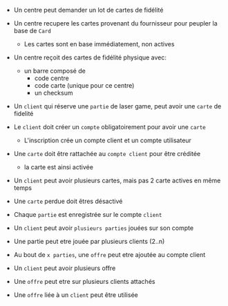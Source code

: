 - Un centre peut demander un lot de cartes de fidélité
- Un centre recupere les cartes provenant du fournisseur pour peupler la base de `Card`
    - Les cartes sont en base immédiatement, non actives
- Un centre reçoit des cartes de fidélité physique avec:
    - un barre composé de 
        - code centre
        - code carte (unique pour ce centre)
        - un checksum
        
- Un `client` qui réserve une `partie` de laser game, peut avoir une `carte` de fidelité
- Le `client` doit créer un `compte` obligatoirement pour avoir une `carte`
    - L'inscription crée un compte client et un compte utilisateur
- Une `carte` doit être rattachée au `compte client` pour être créditée
    - la carte est ainsi activée
- Un `client` peut avoir plusieurs cartes, mais pas 2 carte actives en même temps
- Une `carte` perdue doit êtres désactivé
- Chaque `partie` est enregistrée sur le compte `client`
- Un `client` peut avoir `plusieurs parties` jouées sur son compte
- Une partie peut etre jouée par plusieurs clients (2..n)
- Au bout de `x parties`, une `offre` peut etre ajoutée au compte client
- Un `client` peut avoir plusieurs offre
- Une `offre` peut etre sur plusieurs clients attachés
- Une `offre` liée à un `client` peut être utilisée

